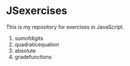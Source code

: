 # JSexercises
This is my repository for exercises in JavaScript.
1. sumofdigits
2. quadraticequation
3. absolute
4. gradefunctions
